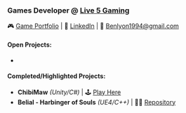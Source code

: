 ### Games Developer @ [Live 5 Gaming](https://live5gaming.com/)

🎮 [Game Portfolio](https://karner.itch.io/) | 👔 [LinkedIn](https://www.linkedin.com/in/blyon94/) | 💬 Benlyon1994@gmail.com

#### [](https://github.com/BKarner#self-learning)Open Projects:
-

#### [](https://github.com/BKarner#project-manifest)Completed/Highlighted Projects:
- **ChibiMaw** *(Unity/C#)* | 🕹 [Play Here](https://karner.itch.io/chibimaw)
- **Belial - Harbinger of Souls** *(UE4/C++)* |  👨‍💻 [Repository](https://github.com/BKarner/Belial-Harbinger-of-Souls)

